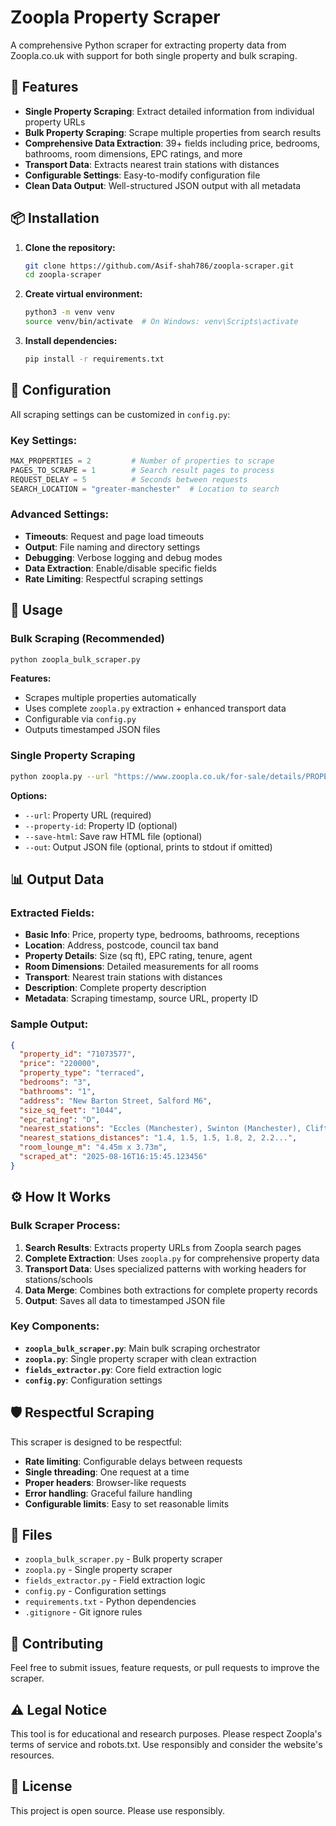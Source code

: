 # Zoopla Property Scraper

A comprehensive Python scraper for extracting property data from Zoopla.co.uk with support for both single property and bulk scraping.

## 🚀 Features

- **Single Property Scraping**: Extract detailed information from individual property URLs
- **Bulk Property Scraping**: Scrape multiple properties from search results
- **Comprehensive Data Extraction**: 39+ fields including price, bedrooms, bathrooms, room dimensions, EPC ratings, and more
- **Transport Data**: Extracts nearest train stations with distances
- **Configurable Settings**: Easy-to-modify configuration file
- **Clean Data Output**: Well-structured JSON output with all metadata

## 📦 Installation

1. **Clone the repository:**
   ```bash
   git clone https://github.com/Asif-shah786/zoopla-scraper.git
   cd zoopla-scraper
   ```

2. **Create virtual environment:**
   ```bash
   python3 -m venv venv
   source venv/bin/activate  # On Windows: venv\Scripts\activate
   ```

3. **Install dependencies:**
   ```bash
   pip install -r requirements.txt
   ```

## 🔧 Configuration

All scraping settings can be customized in `config.py`:

### Key Settings:
```python
MAX_PROPERTIES = 2         # Number of properties to scrape
PAGES_TO_SCRAPE = 1        # Search result pages to process
REQUEST_DELAY = 5          # Seconds between requests
SEARCH_LOCATION = "greater-manchester"  # Location to search
```

### Advanced Settings:
- **Timeouts**: Request and page load timeouts
- **Output**: File naming and directory settings
- **Debugging**: Verbose logging and debug modes
- **Data Extraction**: Enable/disable specific fields
- **Rate Limiting**: Respectful scraping settings

## 🎯 Usage

### Bulk Scraping (Recommended)
```bash
python zoopla_bulk_scraper.py
```

**Features:**
- Scrapes multiple properties automatically
- Uses complete `zoopla.py` extraction + enhanced transport data
- Configurable via `config.py`
- Outputs timestamped JSON files

### Single Property Scraping
```bash
python zoopla.py --url "https://www.zoopla.co.uk/for-sale/details/PROPERTY_ID/" --out output.json
```

**Options:**
- `--url`: Property URL (required)
- `--property-id`: Property ID (optional)
- `--save-html`: Save raw HTML file (optional)
- `--out`: Output JSON file (optional, prints to stdout if omitted)

## 📊 Output Data

### Extracted Fields:
- **Basic Info**: Price, property type, bedrooms, bathrooms, receptions
- **Location**: Address, postcode, council tax band
- **Property Details**: Size (sq ft), EPC rating, tenure, agent
- **Room Dimensions**: Detailed measurements for all rooms
- **Transport**: Nearest train stations with distances
- **Description**: Complete property description
- **Metadata**: Scraping timestamp, source URL, property ID

### Sample Output:
```json
{
  "property_id": "71073577",
  "price": "220000",
  "property_type": "terraced",
  "bedrooms": "3",
  "bathrooms": "1",
  "address": "New Barton Street, Salford M6",
  "size_sq_feet": "1044",
  "epc_rating": "D",
  "nearest_stations": "Eccles (Manchester), Swinton (Manchester), Clifton (Manchester)...",
  "nearest_stations_distances": "1.4, 1.5, 1.5, 1.8, 2, 2.2...",
  "room_lounge_m": "4.45m x 3.73m",
  "scraped_at": "2025-08-16T16:15:45.123456"
}
```

## ⚙️ How It Works

### Bulk Scraper Process:
1. **Search Results**: Extracts property URLs from Zoopla search pages
2. **Complete Extraction**: Uses `zoopla.py` for comprehensive property data
3. **Transport Data**: Uses specialized patterns with working headers for stations/schools
4. **Data Merge**: Combines both extractions for complete property records
5. **Output**: Saves all data to timestamped JSON file

### Key Components:
- **`zoopla_bulk_scraper.py`**: Main bulk scraping orchestrator
- **`zoopla.py`**: Single property scraper with clean extraction
- **`fields_extractor.py`**: Core field extraction logic
- **`config.py`**: Configuration settings

## 🛡️ Respectful Scraping

This scraper is designed to be respectful:
- **Rate limiting**: Configurable delays between requests
- **Single threading**: One request at a time
- **Proper headers**: Browser-like requests
- **Error handling**: Graceful failure handling
- **Configurable limits**: Easy to set reasonable limits

## 📁 Files

- `zoopla_bulk_scraper.py` - Bulk property scraper
- `zoopla.py` - Single property scraper
- `fields_extractor.py` - Field extraction logic
- `config.py` - Configuration settings
- `requirements.txt` - Python dependencies
- `.gitignore` - Git ignore rules

## 🤝 Contributing

Feel free to submit issues, feature requests, or pull requests to improve the scraper.

## ⚠️ Legal Notice

This tool is for educational and research purposes. Please respect Zoopla's terms of service and robots.txt. Use responsibly and consider the website's resources.

## 📝 License

This project is open source. Please use responsibly.
